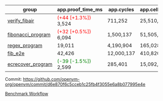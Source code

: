 | group | app.proof_time_ms | app.cycles | app.cells_used | leaf.proof_time_ms | leaf.cycles | leaf.cells_used |
| -- | -- | -- | -- | -- | -- | -- |
| [verify_fibair](https://github.com/openvm-org/openvm/blob/benchmark-results/benchmarks-pr/1175/verify_fibair-d6e870f6c5cceb1c25fb4f3055e6a8b077995e4e.md) |<span style='color: red'>(+44 [+1.3%])</span> 3,524 |  711,252 |  25,510,625 |- | - | - |
| [fibonacci_program](https://github.com/openvm-org/openvm/blob/benchmark-results/benchmarks-pr/1175/fibonacci-d6e870f6c5cceb1c25fb4f3055e6a8b077995e4e.md) |<span style='color: red'>(+32 [+0.5%])</span> 6,094 |  1,500,137 |  51,505,102 |- | - | - |
| [regex_program](https://github.com/openvm-org/openvm/blob/benchmark-results/benchmarks-pr/1175/regex-d6e870f6c5cceb1c25fb4f3055e6a8b077995e4e.md) | 19,011 |  4,190,904 |  165,028,173 |- | - | - |
| [fib_e2e](https://github.com/openvm-org/openvm/blob/benchmark-results/benchmarks-pr/1175/fib_e2e-d6e870f6c5cceb1c25fb4f3055e6a8b077995e4e.md) | 42,426 |  12,000,137 |  410,820,430 | 89,578 |  18,474,298 |  661,001,310 |
| [ecrecover_program](https://github.com/openvm-org/openvm/blob/benchmark-results/benchmarks-pr/1175/ecrecover-d6e870f6c5cceb1c25fb4f3055e6a8b077995e4e.md) |<span style='color: green'>(-39 [-1.5%])</span> 2,599 |  285,401 |  15,092,297 |- | - | - |


Commit: https://github.com/openvm-org/openvm/commit/d6e870f6c5cceb1c25fb4f3055e6a8b077995e4e

[Benchmark Workflow](https://github.com/openvm-org/openvm/actions/runs/12778585832)
